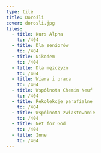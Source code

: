 ```yaml
---
type: tile
title: Dorośli
cover: dorosli.jpg
tiles:
  - title: Kurs Alpha
    to: /404
  - title: Dla seniorów
    to: /404
  - title: Nikodem
    to: /404
  - title: Dla mężczyzn
    to: /404
  - title: Wiara i praca
    to: /404
  - title: Wspólnota Chemin Neuf
    to: /404
  - title: Rekolekcje parafialne
    to: /404
  - title: Wspólnota zwiastowanie
    to: /404
  - title: Net for God
    to: /404
  - title: Inne
    to: /404
---
```


